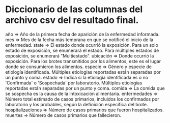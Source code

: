 # Diccionario de las columnas del archivo csv del resultado final.

año               => Año de la primera fecha de aparición de la enfermedad informada.
mes               => Mes de la fecha más temprana en que se notificó el inicio de la enfermedad.
state             => El estado donde ocurrió la exposición. Para un solo estado de exposición, se enumerará el estado. Para múltiples estados de exposición, se enumerará "Multiestado".
ubicación         => Donde ocurrió la exposición. Para los brotes transmitidos por los alimentos, este es el lugar donde se consumieron los alimentos.
especie           => Género y especie de etiología identificada. Múltiples etiologías reportadas están separadas por un punto y coma.
estado            => Indica si la etiología identificada es o no 'Confirmada' o 'Sospechada' por laboratorio. Múltiples etiologías reportadas están separadas por un punto y coma.
comida            => La comida que se sospecha es la causa de la intoxicación alimentaria.
enfermedades      => Número total estimado de casos primarios, incluidos los confirmados por laboratorio y los probables, según la definición específica del brote.
hospitalizaciones => Número de casos primarios que fueron hospitalizados.
muertes           => Número de casos primarios que fallecieron.
